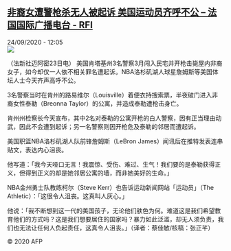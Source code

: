 <!--1600948495000-->
[非裔女遭警枪杀无人被起诉 美国运动员齐呼不公 – 法国国际广播电台 - RFI](http://www.rfi.fr//cn/contenu/20200924-%E9%9D%9E%E8%A3%94%E5%A5%B3%E9%81%AD%E8%AD%A6%E6%9E%AA%E6%9D%80%E6%97%A0%E4%BA%BA%E8%A2%AB%E8%B5%B7%E8%AF%89-%E7%BE%8E%E5%9B%BD%E8%BF%90%E5%8A%A8%E5%91%98%E9%BD%90%E5%91%BC%E4%B8%8D%E5%85%AC)
------

<div>24/09/2020 - 12:05</div><img src="https://s.rfi.fr/media/display/9e9c376e-fe52-11ea-8448-005056a964fe/w:310/p:16x9/spo0007b.200924180502.jpg"><div class="t-content__body u-clearfix"><p>（法新社迈阿密23日电）    美国肯塔基州3名警察3月闯入民宅并开枪击毙屋内非裔女子，如今却仅一人依不相关罪名遭起诉。NBA洛杉矶湖人球星詹姆斯等美国体坛人士今天齐声高呼不公。</p><p>    3名警察当时在肯州的路易维尔（Louisville）着便衣持搜索票，半夜破门进入非裔女性泰勒（Breonna Taylor）的公寓，并造成泰勒遭枪击身亡。</p><p>    肯州州检察长今天宣布，其中2名对泰勒的公寓开枪的白人警察，因有正当理由动武，因此不会遭到起诉；另一名警察则因开枪危及泰勒的邻居而遭起诉。</p><p>    美国职篮NBA洛杉矶湖人队前锋詹姆斯（LeBron James）闻讯后在推特发表连串贴文，表达内心沮丧。</p><p>    他写道：「我今天哑口无言！我震惊、受伤、难过、生气！我们要的是泰勒获得正义，但得到正义的却是她邻居公寓的墙，而非她美好的生命。」</p><p>    NBA金州勇士队教练柯尔（Steve Kerr）也告诉运动新闻网站「运动员」（The Athletic）：「这很令人沮丧。这真叫人灰心。」</p><p>    他说：「我不断想到这一代的美国孩子，无论他们肤色为何。难道这是我们希望教育他们的方式吗？这是我们想要居住的国家吗？暴力如此泛滥，却无人须负责，我们也无法让任何人负起责任，这真令人沮丧。」（译者：蔡佳敏/核稿：张正芊）</p><p class="t-copyright">© 2020 AFP</p>        </div>
